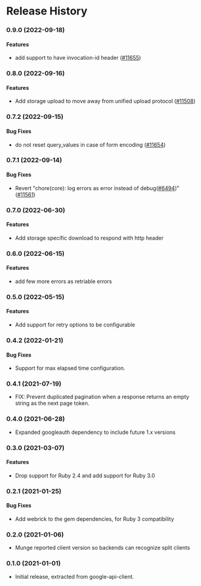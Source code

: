# Release History

### 0.9.0 (2022-09-18)

#### Features

* add support to have invocation-id header ([#11655](https://github.com/googleapis/google-api-ruby-client/issues/11655)) 

### 0.8.0 (2022-09-16)

#### Features

* Add storage upload to move away from unified upload protocol ([#11508](https://github.com/googleapis/google-api-ruby-client/issues/11508)) 

### 0.7.2 (2022-09-15)

#### Bug Fixes

* do not reset query_values in case of form encoding ([#11654](https://github.com/googleapis/google-api-ruby-client/issues/11654)) 

### 0.7.1 (2022-09-14)

#### Bug Fixes

* Revert "chore(core): log errors as error instead of debug([#6494](https://github.com/googleapis/google-api-ruby-client/issues/6494))" ([#11561](https://github.com/googleapis/google-api-ruby-client/issues/11561)) 

### 0.7.0 (2022-06-30)

#### Features

* Add storage specific download to respond with http header 

### 0.6.0 (2022-06-15)

#### Features

* add few more errors as retriable errors

### 0.5.0 (2022-05-15)

#### Features

* Add support for retry options to be configurable

### 0.4.2 (2022-01-21)

#### Bug Fixes

* Support for max elapsed time configuration.

### 0.4.1 (2021-07-19)

* FIX: Prevent duplicated pagination when a response returns an empty string as the next page token.

### 0.4.0 (2021-06-28)

* Expanded googleauth dependency to include future 1.x versions

### 0.3.0 (2021-03-07)

#### Features

* Drop support for Ruby 2.4 and add support for Ruby 3.0

### 0.2.1 (2021-01-25)

#### Bug Fixes

* Add webrick to the gem dependencies, for Ruby 3 compatibility

### 0.2.0 (2021-01-06)

* Munge reported client version so backends can recognize split clients

### 0.1.0 (2021-01-01)

* Initial release, extracted from google-api-client.
